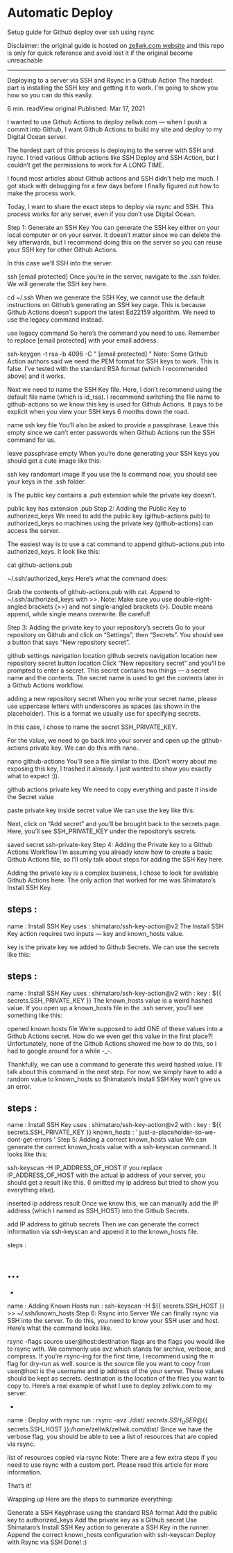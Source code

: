 # Automatic Deploy

Setup guide for Github deploy over ssh using rsync

Disclaimer: the original guide is hosted on [zellwk.com website](https://zellwk.com/blog/github-actions-deploy/) and this repo is only for quick reference and avoid lost it if the original become unreachable

_______________________________________________________________________________________________________________________

Deploying to a server via SSH and Rsync in a Github Action
The hardest part is installing the SSH key and getting it to work. I'm going to show you how so you can do this easily.

6 min. readView original
Published:
Mar 17, 2021

I wanted to use Github Actions to deploy zellwk.com — when I push a commit into Github, I want Github Actions to build my site and deploy to my Digital Ocean server.

The hardest part of this process is deploying to the server with SSH and rsync. I tried various Github actions like SSH Deploy and SSH Action, but I couldn’t get the permissions to work for A LONG TIME.

I found most articles about Github actions and SSH didn’t help me much. I got stuck with debugging for a few days before I finally figured out how to make the process work.

Today, I want to share the exact steps to deploy via rsync and SSH. This process works for any server, even if you don’t use Digital Ocean.

Step 1: Generate an SSH Key
You can generate the SSH key either on your local computer or on your server. It doesn’t matter since we can delete the key afterwards, but I recommend doing this on the server so you can reuse your SSH key for other Github Actions.

In this case we’ll SSH into the server.

ssh 
[email protected]
Once you’re in the server, navigate to the .ssh folder. We will generate the SSH key here.

cd
 ~/.ssh
When we generate the SSH Key, we cannot use the default instructions on Github’s generating an SSH key page. This is because Github Actions doesn’t support the latest Ed22159 algorithm. We need to use the legacy command instead.

use legacy command
So here’s the command you need to use. Remember to replace [email protected] with your email address.

ssh-keygen
 -t
 rsa
 -b
 4096
 -C
 "
[email protected]
"
Note: Some Github Action authors said we need the PEM format for SSH keys to work. This is false. I’ve tested with the standard RSA format (which I recommended above) and it works.

Next we need to name the SSH Key file. Here, I don’t recommend using the default file name (which is id_rsa). I recommend switching the file name to github-actions so we know this key is used for Github Actions. It pays to be explicit when you view your SSH keys 6 months down the road.

name ssh key file
You’ll also be asked to provide a passphrase. Leave this empty since we can’t enter passwords when Github Actions run the SSH command for us.

leave passphrase empty
When you’re done generating your SSH keys you should get a cute image like this:

ssh key randomart image
If you use the ls command now, you should see your keys in the .ssh folder.

ls
The public key contains a .pub extension while the private key doesn’t.

public key has extension .pub
Step 2: Adding the Public Key to authorized_keys
We need to add the public key (github-actions.pub) to authorized_keys so machines using the private key (github-actions) can access the server.

The easiest way is to use a cat command to append github-actions.pub into authorized_keys. It look like this:

cat
 github-actions.pub
 >>
 ~/.ssh/authorized_keys
Here’s what the command does:

Grab the contents of github-actions.pub with cat.
Append to ~/.ssh/authorized_keys with >>.
Note: Make sure you use double-right-angled brackets (>>) and not single-angled brackets (>). Double means append, while single means overwrite. Be careful!

Step 3: Adding the private key to your repository’s secrets
Go to your repository on Github and click on “Settings”, then “Secrets”. You should see a button that says “New repository secret”.

github settings navigation location
github secrets navigation location
new repository secret button location
Click “New repository secret” and you’ll be prompted to enter a secret. This secret contains two things — a secret name and the contents. The secret name is used to get the contents later in a Github Actions workflow.

adding a new repository secret
When you write your secret name, please use uppercase letters with underscores as spaces (as shown in the placeholder). This is a format we usually use for specifying secrets.

In this case, I chose to name the secret SSH_PRIVATE_KEY.

For the value, we need to go back into your server and open up the github-actions private key. We can do this with nano..

nano
 github-actions
You’ll see a file similar to this. (Don’t worry about me exposing this key, I trashed it already. I just wanted to show you exactly what to expect :)).

github actions private key
We need to copy everything and paste it inside the Secret value

paste private key inside secret value
We can use the key like this:

Next, click on “Add secret” and you’ll be brought back to the secrets page. Here, you’ll see SSH_PRIVATE_KEY under the repository’s secrets.

saved secret ssh-private-key
Step 4: Adding the Private key to a Github Actions Workflow
I’m assuming you already know how to create a basic Github Actions file, so I’ll only talk about steps for adding the SSH Key here.

Adding the private key is a complex business, I chose to look for available Github Actions here. The only action that worked for me was Shimataro’s Install SSH Key.

steps
:
  -
 name
:
 Install SSH Key
    uses
:
 shimataro/ssh-key-action@v2
The Install SSH Key action requires two inputs — key and known_hosts value.

key is the private key we added to Github Secrets. We can use the secrets like this:

steps
:
  -
 name
:
 Install SSH Key
    uses
:
 shimataro/ssh-key-action@v2
    with
:
      key
:
 ${{ secrets.SSH_PRIVATE_KEY }}
The known_hosts value is a weird hashed value. If you open up a known_hosts file in the .ssh server, you’ll see something like this:

opened known hosts file
We’re supposed to add ONE of these values into a Github Actions secret. How do we even get this value in the first place?! Unfortunately, none of the Github Actions showed me how to do this, so I had to google around for a while -_-.

Thankfully, we can use a command to generate this weird hashed value. I’ll talk about this command in the next step. For now, we simply have to add a random value to known_hosts so Shimataro’s Install SSH Key won’t give us an error.

steps
:
  -
 name
:
 Install SSH Key
    uses
:
 shimataro/ssh-key-action@v2
    with
:
      key
:
 ${{ secrets.SSH_PRIVATE_KEY }}
      known_hosts
:
 '
just-a-placeholder-so-we-dont-get-errors
'
Step 5: Adding a correct known_hosts value
We can generate the correct known_hosts value with a ssh-keyscan command. It looks like this:

ssh-keyscan
 -H
 IP_ADDRESS_OF_HOST
If you replace IP_ADDRESS_OF_HOST with the actual ip address of your server, you should get a result like this. (I omitted my ip address but tried to show you everything else).

inserted ip address result
Once we know this, we can manually add the IP address (which I named as SSH_HOST) into the Github Secrets.

add IP address to github secrets
Then we can generate the correct information via ssh-keyscan and append it to the known_hosts file.

steps
:
  # ...
  -
 name
:
 Adding Known Hosts
    run
:
 ssh-keyscan -H ${{ secrets.SSH_HOST }} >> ~/.ssh/known_hosts
Step 6: Rsync into Server
We can finally rsync via SSH into the server. To do this, you need to know your SSH user and host. Here’s what the command looks like.

rsync
 -flags
 source
 user@host:destination
flags are the flags you would like to rsync with. We commonly use avz which stands for archive, verbose, and compress. If you’re rsync-ing for the first time, I recommend using the n flag for dry-run as well.
source is the source file you want to copy from
user@host is the username and ip address of the your server. These values should be kept as secrets.
destination is the location of the files you want to copy to.
Here’s a real example of what I use to deploy zellwk.com to my server.

-
 name
:
 Deploy with rsync
  run
:
 rsync -avz ./dist/ ${{ secrets.SSH_USER }}@${{ secrets.SSH_HOST }}:/home/zellwk/zellwk.com/dist/
Since we have the verbose flag, you should be able to see a list of resources that are copied via rsync.

list of resources copied via rsync
Note: There are a few extra steps if you need to use rsync with a custom port. Please read this article for more information.

That’s it!

Wrapping up
Here are the steps to summarize everything:

Generate a SSH Keyphrase using the standard RSA format
Add the public key to authorized_keys
Add the private key as a Github secret
Use Shimataro’s Install SSH Key action to generate a SSH Key in the runner.
Append the correct known_hosts configuration with ssh-keyscan
Deploy with Rsync via SSH
Done! :)
